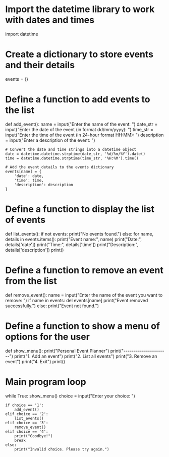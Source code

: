 # Import the datetime library to work with dates and times
import datetime

# Create a dictionary to store events and their details
events = {}

# Define a function to add events to the list
def add_event():
    name = input("Enter the name of the event: ")
    date_str = input("Enter the date of the event (in format dd/mm/yyyy): ")
    time_str = input("Enter the time of the event (in 24-hour format HH:MM): ")
    description = input("Enter a description of the event: ")

    # Convert the date and time strings into a datetime object
    date = datetime.datetime.strptime(date_str, '%d/%m/%Y').date()
    time = datetime.datetime.strptime(time_str, '%H:%M').time()

    # Add the event details to the events dictionary
    events[name] = {
        'date': date,
        'time': time,
        'description': description
    }

# Define a function to display the list of events
def list_events():
    if not events:
        print("No events found.")
    else:
        for name, details in events.items():
            print("Event name:", name)
            print("Date:", details['date'])
            print("Time:", details['time'])
            print("Description:", details['description'])
            print()

# Define a function to remove an event from the list
def remove_event():
    name = input("Enter the name of the event you want to remove: ")
    if name in events:
        del events[name]
        print("Event removed successfully.")
    else:
        print("Event not found.")

# Define a function to show a menu of options for the user
def show_menu():
    print("Personal Event Planner")
    print("----------------------")
    print("1. Add an event")
    print("2. List all events")
    print("3. Remove an event")
    print("4. Exit")
    print()

# Main program loop
while True:
    show_menu()
    choice = input("Enter your choice: ")

    if choice == '1':
        add_event()
    elif choice == '2':
        list_events()
    elif choice == '3':
        remove_event()
    elif choice == '4':
        print("Goodbye!")
        break
    else:
        print("Invalid choice. Please try again.")

